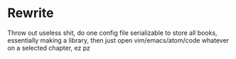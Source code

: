 # Rewrite

Throw out useless shit, do one config file serializable to store all books, essentially making a library, then just open vim/emacs/atom/code whatever on a selected chapter, ez pz
